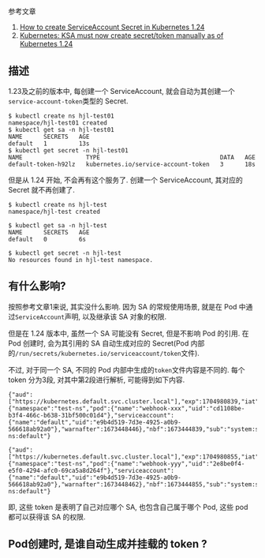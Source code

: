 #

参考文章

1. [How to create ServiceAccount Secret in Kubernetes 1.24](https://medium.com/@gowthamshankar09/how-to-create-serviceaccount-secret-in-kubernetes-1-24-36a61bdb73ad)
2. [Kubernetes: KSA must now create secret/token manually as of Kubernetes 1.24](https://fabianlee.org/2022/10/16/kubernetes-ksa-must-now-create-secret-token-manually-as-of-kubernetes-1-24/)

## 描述

1.23及之前的版本中, 每创建一个 ServiceAccount, 就会自动为其创建一个 `service-account-token`类型的 Secret.

```console
$ kubectl create ns hjl-test01
namespace/hjl-test01 created
$ kubectl get sa -n hjl-test01
NAME      SECRETS   AGE
default   1         13s
$ kubectl get secret -n hjl-test01
NAME                  TYPE                                  DATA   AGE
default-token-h92lz   kubernetes.io/service-account-token   3      18s
```

但是从 1.24 开始, 不会再有这个服务了. 创建一个 ServiceAccount, 其对应的 Secret 就不再创建了.

```console
$ kubectl create ns hjl-test
namespace/hjl-test created

$ kubectl get sa -n hjl-test
NAME      SECRETS   AGE
default   0         6s

$ kubectl get secret -n hjl-test
No resources found in hjl-test namespace.
```

## 有什么影响?

按照参考文章1来说, 其实没什么影响. 因为 SA 的常规使用场景, 就是在 Pod 中通过`ServiceAccount`声明, 以及继承该 SA 对象的权限.

但是在 1.24 版本中, 虽然一个 SA 可能没有 Secret, 但是不影响 Pod 的引用. 在 Pod 创建时, 会为其引用的 SA 自动生成对应的 Secret(Pod 内部的`/run/secrets/kubernetes.io/serviceaccount/token`文件).

不过, 对于同一个 SA, 不同的 Pod 内部中生成的`token`文件内容是不同的. 每个 token 分为3段, 对其中第2段进行解析, 可能得到如下内容.

```
{"aud":["https://kubernetes.default.svc.cluster.local"],"exp":1704980839,"iat":1673444839,"iss":"https://kubernetes.default.svc.cluster.local","kubernetes.io":{"namespace":"test-ns","pod":{"name":"webhook-xxx","uid":"cd1108be-b3f4-466c-b638-31bf500c01d4"},"serviceaccount":{"name":"default","uid":"e9b4d519-7d3e-4925-a0b9-566618ab92a0"},"warnafter":1673448446},"nbf":1673444839,"sub":"system:serviceaccount:test-ns:default"}

{"aud":["https://kubernetes.default.svc.cluster.local"],"exp":1704980855,"iat":1673444855,"iss":"https://kubernetes.default.svc.cluster.local","kubernetes.io":{"namespace":"test-ns","pod":{"name":"webhook-yyy","uid":"2e8be0f4-e5f0-4294-afc0-69ca5a8d264f"},"serviceaccount":{"name":"default","uid":"e9b4d519-7d3e-4925-a0b9-566618ab92a0"},"warnafter":1673448462},"nbf":1673444855,"sub":"system:serviceaccount:test-ns:default"}
```

即, 这些 token 是表明了自己对应哪个 SA, 也包含自己属于哪个 Pod, 这些 pod 都可以获得该 SA 的权限.

## Pod创建时, 是谁自动生成并挂载的 token ?
